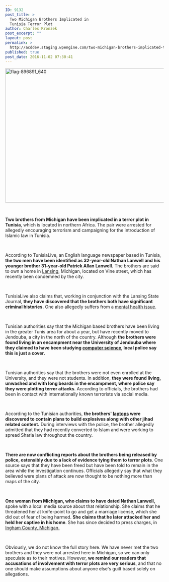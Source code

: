 ```yaml
---
ID: 9132
post_title: >
  Two Michigan Brothers Implicated in
  Tunisia Terror Plot
author: Charles Kronzek
post_excerpt: ""
layout: post
permalink: >
  http://acddev.staging.wpengine.com/two-michigan-brothers-implicated-tunisia-terror-plot.html
published: true
post_date: 2016-11-02 07:30:41
---
```

<img class="alignnone size-full wp-image-9133" src="http://acddev.staging.wpengine.com/wp-content/uploads/2016/11/flag-896891_640.jpg" alt="flag-896891_640" width="640" height="426" />

&nbsp;

<b>Two brothers from Michigan have been implicated in a terror plot in Tunisia</b><span style="font-weight: 400;">, which is located in northern Africa. The pair were arrested for allegedly encouraging terrorism and campaigning for the introduction of Islamic law in Tunisia.</span>

&nbsp;

<span style="font-weight: 400;">According to TunisiaLive, an English language newspaper based in Tunisia, </span><b>the two men have been identified as 32-year-old Nathan Lanwell and his younger brother 31-year-old Patrick Allan Lanwell.</b><span style="font-weight: 400;"> The brothers are said to own a home in </span><a href="http://acddev.staging.wpengine.com/lansing-criminal-defense-lawyer.html" target="_blank"><span style="font-weight: 400;">Lansing</span></a><span style="font-weight: 400;">, Michigan, located on Vine street, which has recently been condemned by the city.</span>

&nbsp;

<span style="font-weight: 400;">TunisiaLive also claims that, working in conjunction with the Lansing State Journal, </span><b>they have discovered that the brothers both have significant criminal histories.</b><span style="font-weight: 400;"> One also allegedly suffers from a </span><a href="http://acddev.staging.wpengine.com/defenses-to-crimes.html" target="_blank"><span style="font-weight: 400;">mental health issue</span></a><span style="font-weight: 400;">.</span>

&nbsp;

<span style="font-weight: 400;">Tunisian authorities say that the Michigan based brothers have been living in the greater Tunis area for about a year, but have recently moved to Jendouba, a city in the north of the country. Although </span><b>the brothers were found living in an encampment near the University of Jendouba where they claimed to have been studying </b><a href="http://acddev.staging.wpengine.com/computer-crimes.html" target="_blank"><b>computer science</b></a><b>, local police say this is just a cover.</b>

&nbsp;

<span style="font-weight: 400;">Tunisian authorities say that the brothers were not even enrolled at the University, and they were not students. In addition, </span><b>they were found living, unwashed and with long beards in the encampment, where police say they were plotting terror attacks</b><span style="font-weight: 400;">. According to officials, the brothers had been in contact with internationally known terrorists via social media.</span>

&nbsp;

<span style="font-weight: 400;">According to the Tunisian authorities, </span><b>the brothers' </b><a href="http://acddev.staging.wpengine.com/use-of-a-computer-to-commit-a-crime-in-michigan-criminal-defense-attorneys.html" target="_blank"><b>laptops</b></a><b> were discovered to contain plans to build explosives along with other jihad related content.</b><span style="font-weight: 400;"> During interviews with the police, the brother allegedly admitted that they had recently converted to Islam and were working to spread Sharia law throughout the country.</span>

&nbsp;

<b>There are now conflicting reports about the brothers being released by police, ostensibly due to a lack of evidence tying them to terror plots</b><span style="font-weight: 400;">. One source says that they have been freed but have been told to remain in the area while the investigation continues. Officials allegedly say that what they believed were plans of attack are now thought to be nothing more than maps of the city.</span>

&nbsp;

<b>One woman from Michigan, who claims to have dated Nathan Lanwell,</b><span style="font-weight: 400;"> spoke with a local media source about that relationship. She claims that he threatened her at knife-point to go and get a marriage license, which she did out of fear of being harmed. </span><b>She claims that he later attacked her and held her captive in his home</b><span style="font-weight: 400;">. She has since decided to press charges, in </span><a href="http://acddev.staging.wpengine.com/ingham-county-criminal-attorney-lansing-michigan-criminal-defense-lawyer.html" target="_blank"><span style="font-weight: 400;">Ingham County, Michigan.</span></a>

&nbsp;

<span style="font-weight: 400;">Obviously, we do not know the full story here. We have never met the two brothers and they were not arrested here in Michigan, so we can only speculate as to their motives. However, </span><b>we remind our readers that accusations of involvement with terror plots are very serious</b><span style="font-weight: 400;">, and that no one should make assumptions about anyone else's guilt based solely on allegations.</span>

&nbsp;